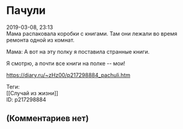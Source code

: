 Пачули
======

  
2019-03-08, 23:13  
 Мама распаковала коробки с книгами. Там они лежали во время ремонта одной из комнат.   
   
 Мама: А вот на эту полку я поставила странные книги.   
   
 Я смотрю, а почти все книги на полке -- мои!   
  
<https://diary.ru/~zHz00/p217298884_pachuli.htm>  
  
Теги:  
[[Случай из жизни]]  
ID: p217298884  


(Комментариев нет)
------------------